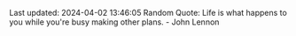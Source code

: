 Last updated: 2024-04-02 13:46:05
Random Quote: Life is what happens to you while you're busy making other plans. - John Lennon